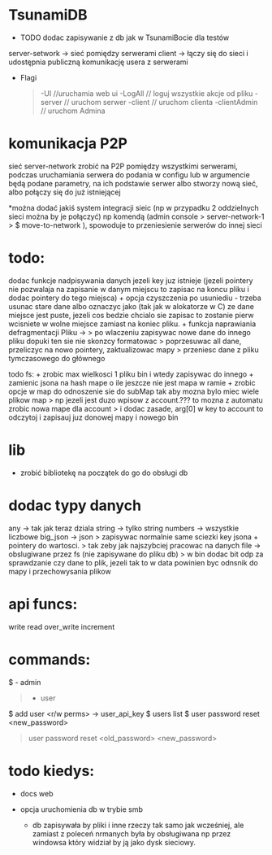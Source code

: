 # TsunamiDB
 
+ TODO
dodac zapisywanie z db jak w TsunamiBocie dla testów

server-setwork -> sieć pomiędzy serwerami
client -> łączy się do sieci i udostępnia publiczną komunikację
    usera z serwerami

+ Flagi
    > -UI //uruchamia web ui
    > -LogAll // loguj wszystkie akcje od pliku
    > -server // uruchom serwer
    > -client // uruchom clienta
    > -clientAdmin // uruchom Admina
     

# komunikacja P2P
sieć server-network zrobić na P2P pomiędzy wszystkimi serwerami,
podczas uruchamiania serwera do podania w configu lub w argumencie będą podane parametry,
na ich podstawie serwer albo stworzy nową sieć, albo połączy się do już istniejącej

*można dodać jakiś system integracji sieic (np w przypadku 2 oddzielnych sieci można by je połączyć)
np komendą (admin console > server-network-1 > $ move-to-network <addr>),
spowoduje to przeniesienie serwerów do innej sieci

# todo:
dodac funkcje nadpisywania danych jezeli key juz istnieje (jezeli pointery nie pozwalaja na zapisanie w danym miejscu to zapisac na koncu pliku
i dodac pointery do tego miejsca)
    + opcja czyszczenia po usuniediu - trzeba usunac stare dane albo oznaczyc jako (tak jak w alokatorze w C) ze dane miejsce jest puste,
    jezeli cos bedzie chcialo sie zapisac to zostanie pierw wcisniete w wolne miejsce zamiast na koniec pliku.
    + funkcja naprawiania defragmentacji Pliku ->
        > po wlaczeniu zapisywac nowe dane do innego pliku dopuki ten sie nie skonzcy formatowac
        > poprzesuwac all dane, przeliczyc na nowo pointery, zaktualizowac mapy
        > przeniesc dane z pliku tymczasowego do głównego

todo fs:
    + zrobic max wielkosci 1 pliku bin i wtedy zapisywac do innego
    + zamienic jsona na hash mape o ile jeszcze nie jest mapa w ramie
    + zrobic opcje w map do odnoszenie sie do subMap tak aby mozna bylo miec wiele plikow map
        > np jezeli jest duzo wpisow z account.??? to mozna z automatu zrobic nowa mape dla account
        > i dodac zasade, arg[0] w key to account to odczytoj i zapisauj juz donowej mapy i nowego bin

# lib
+ zrobić bibliotekę na początek do go do obsługi db

# dodac typy danych
any -> tak jak teraz dziala
string -> tylko string
numbers -> wszystkie liczbowe
big_json -> json
    > zapisywac normalnie same sciezki key jsona + pointery do wartosci.
    > tak zeby jak najszybciej pracowac na danych
file -> obslugiwane przez fs (nie zapisywane do pliku db)
    > w bin dodac bit odp za sprawdzanie czy dane to plik, jezeli tak to
    w data powinien byc odnsnik do mapy i przechowysania plikow 

# api funcs:
write
read
over_write
increment

# commands:
$ - admin
> - user

$ add user <username> <password> <r/w perms> -> user_api_key
$ users list
$ user password reset <user> <new_password>
> user password reset <old_password> <new_password>

# todo kiedys:
+ docs web

+ opcja uruchomienia db w trybie smb
    - db zapisywała by pliki i inne rzeczy tak samo jak wcześniej, ale zamiast z poleceń nrmanych
    była by obsługiwana np przez windowsa który widział by ją jako dysk sieciowy.